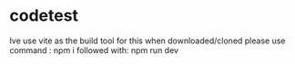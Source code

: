 # codetest
Ive use vite as the build tool for this when downloaded/cloned please use command : 
npm i 
followed with:
npm run dev
